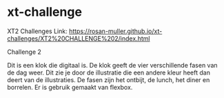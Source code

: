 # xt-challenge
 XT2 Challenges
Link: https://rosan-muller.github.io/xt-challenges/XT2%20CHALLENGE%202/index.html

Challenge 2

Dit is een klok die digitaal is. De klok geeft de vier verschillende fasen van de dag weer. Dit zie je door de illustratie die een andere kleur heeft dan deert van de illustraties. De fasen zijn het ontbijt, de lunch, het diner en borrelen. Er is gebruik gemaakt van flexbox. 
